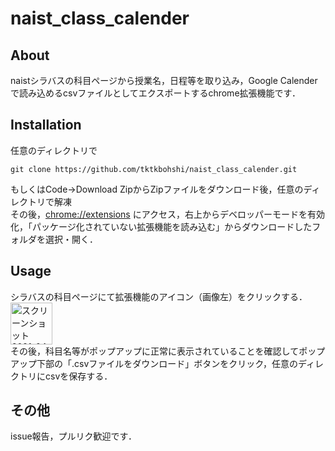 # naist_class_calender  
## About  
naistシラバスの科目ページから授業名，日程等を取り込み，Google Calenderで読み込めるcsvファイルとしてエクスポートするchrome拡張機能です．

## Installation  
任意のディレクトリで  
```
git clone https://github.com/tktkbohshi/naist_class_calender.git
```
もしくはCode->Download ZipからZipファイルをダウンロード後，任意のディレクトリで解凍  
その後，[chrome://extensions](chrome://extensions) にアクセス，右上からデベロッパーモードを有効化，「パッケージ化されていない拡張機能を読み込む」からダウンロードしたフォルダを選択・開く．
## Usage  
シラバスの科目ページにて拡張機能のアイコン（画像左）をクリックする．  
<img width="67" alt="スクリーンショット 2021-04-28 20 55 44" src="https://user-images.githubusercontent.com/62731095/116399643-1c4df880-a864-11eb-903e-f455e061f2d5.png">  
その後，科目名等がポップアップに正常に表示されていることを確認してポップアップ下部の「.csvファイルをダウンロード」ボタンをクリック，任意のディレクトリにcsvを保存する．  
## その他  
issue報告，プルリク歓迎です．
